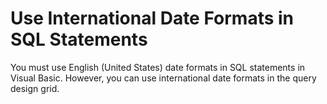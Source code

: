 
# Use International Date Formats in SQL Statements

You must use English (United States) date formats in SQL statements in Visual Basic. However, you can use international date formats in the query design grid.

